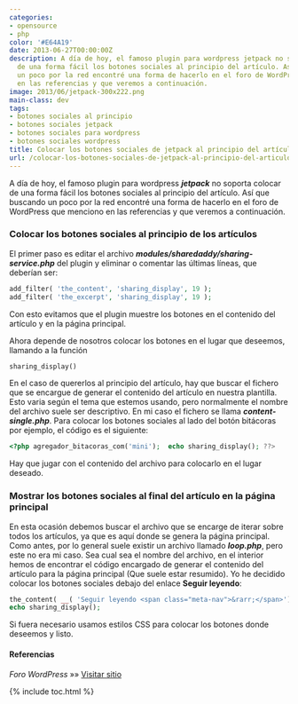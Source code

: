 ```yaml
---
categories:
- opensource
- php
color: '#E64A19'
date: 2013-06-27T00:00:00Z
description: A día de hoy, el famoso plugin para wordpress jetpack no soporta colocar
  de una forma fácil los botones sociales al principio del artículo. Así que buscando
  un poco por la red encontré una forma de hacerlo en el foro de WordPress que menciono
  en las referencias y que veremos a continuación.
image: 2013/06/jetpack-300x222.png
main-class: dev
tags:
- botones sociales al principio
- botones sociales jetpack
- botones sociales para wordpress
- botones sociales wordpress
title: Colocar los botones sociales de jetpack al principio del artículo en WordPress
url: /colocar-los-botones-sociales-de-jetpack-al-principio-del-articulo-en-wordpress/
---
```


A día de hoy, el famoso plugin para wordpress ***jetpack*** no soporta colocar de una forma fácil los botones sociales al principio del artículo. Así que buscando un poco por la red encontré una forma de hacerlo en el foro de WordPress que menciono en las referencias y que veremos a continuación.

<!--ad-->

### Colocar los botones sociales al principio de los artículos

El primer paso es editar el archivo ***modules/sharedaddy/sharing-service.php*** del plugin y eliminar o comentar las últimas líneas, que deberían ser:

```php
add_filter( 'the_content', 'sharing_display', 19 );
add_filter( 'the_excerpt', 'sharing_display', 19 );

```

Con esto evitamos que el plugin muestre los botones en el contenido del artículo y en la página principal.

Ahora depende de nosotros colocar los botones en el lugar que deseemos, llamando a la función

```php
sharing_display()

```

En el caso de quererlos al principio del artículo, hay que buscar el fichero que se encargue de generar el contenido del artículo en nuestra plantilla. Esto varia según el tema que estemos usando, pero normalmente el nombre del archivo suele ser descriptivo. En mi caso el fichero se llama ***content-single.php***. Para colocar los botones sociales al lado del botón bitácoras por ejemplo, el código es el siguiente:

```php
<?php agregador_bitacoras_com('mini');  echo sharing_display(); ??>

```

Hay que jugar con el contenido del archivo para colocarlo en el lugar deseado.

### Mostrar los botones sociales al final del artículo en la página principal

En esta ocasión debemos buscar el archivo que se encarge de iterar sobre todos los artículos, ya que es aquí donde se genera la página principal. Como antes, por lo general suele existir un archivo llamado ***loop.php***, pero este no era mi caso. Sea cual sea el nombre del archivo, en el interior hemos de encontrar el código encargado de generar el contenido del artículo para la página principal (Que suele estar resumido). Yo he decidido colocar los botones sociales debajo del enlace **Seguir leyendo**:

```php
the_content( __( 'Seguir leyendo <span class="meta-nav">&rarr;</span>');
echo sharing_display();

```

Si fuera necesario usamos estilos CSS para colocar los botones donde deseemos y listo.

#### Referencias

*Foro WordPress* »» <a href="http://wordpress.org/support/topic/plugin-sharedaddy-adding-this-manually?replies=26#post-2293386" target="_blank">Visitar sitio</a>



{% include toc.html %}
